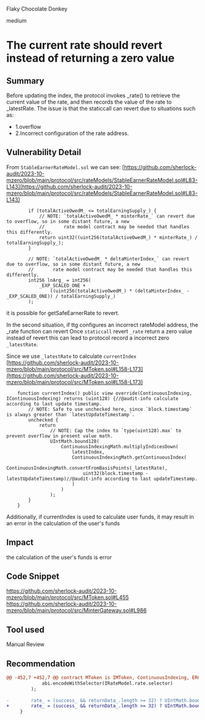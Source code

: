Flaky Chocolate Donkey

medium

# The current rate should revert instead of returning a zero value

## Summary
Before updating the index, the protocol invokes _rate() to retrieve the current value of the rate, and then records the value of the rate to _latestRate. The issue is that the staticcall can revert due to situations such as:
- 1.overflow
- 2.Incorrect configuration of the rate address.

## Vulnerability Detail
From `StableEarnerRateModel.sol` we can see:
[https://github.com/sherlock-audit/2023-10-mzero/blob/main/protocol/src/rateModels/StableEarnerRateModel.sol#L83-L143](https://github.com/sherlock-audit/2023-10-mzero/blob/main/protocol/src/rateModels/StableEarnerRateModel.sol#L83-L143)
```solidity
        if (totalActiveOwedM_ <= totalEarningSupply_) {
            // NOTE: `totalActiveOwedM_ * minterRate_` can revert due to overflow, so in some distant future, a new
            //       rate model contract may be needed that handles this differently.
            return uint32((uint256(totalActiveOwedM_) * minterRate_) / totalEarningSupply_);
        }

        // NOTE: `totalActiveOwedM_ * deltaMinterIndex_` can revert due to overflow, so in some distant future, a new
        //       rate model contract may be needed that handles this differently.
        int256 lnArg_ = int256(
            _EXP_SCALED_ONE +
                ((uint256(totalActiveOwedM_) * (deltaMinterIndex_ - _EXP_SCALED_ONE)) / totalEarningSupply_)
        );
```
it is possible for getSafeEarnerRate to revert. 

In the second situation, if ttg configures an incorrect rateModel address, the _rate function can revert
Once `staticcall` revert `_rate` return a zero value instead of revert this can lead to protocol record a incorrect zero `_latestRate`.

Since we use `_latestRate` to calculate `currentIndex`
[https://github.com/sherlock-audit/2023-10-mzero/blob/main/protocol/src/MToken.sol#L158-L173](https://github.com/sherlock-audit/2023-10-mzero/blob/main/protocol/src/MToken.sol#L158-L173)
```solidity
    function currentIndex() public view override(ContinuousIndexing, IContinuousIndexing) returns (uint128) {//@audit-info calculate according to last update timestamp.
        // NOTE: Safe to use unchecked here, since `block.timestamp` is always greater than `latestUpdateTimestamp`.
        unchecked {
            return
                // NOTE: Cap the index to `type(uint128).max` to prevent overflow in present value math.
                UIntMath.bound128(
                    ContinuousIndexingMath.multiplyIndicesDown(
                        latestIndex,
                        ContinuousIndexingMath.getContinuousIndex(
                            ContinuousIndexingMath.convertFromBasisPoints(_latestRate),
                            uint32(block.timestamp - latestUpdateTimestamp)//@audit-info according to last updateTimestamp.
                        )
                    )
                );
        }
    }
```
Additionally, if currentIndex is used to calculate user funds, it may result in an error in the calculation of the user's funds
## Impact
the calculation of the user's funds is error

## Code Snippet
https://github.com/sherlock-audit/2023-10-mzero/blob/main/protocol/src/MToken.sol#L455
https://github.com/sherlock-audit/2023-10-mzero/blob/main/protocol/src/MinterGateway.sol#L986
## Tool used

Manual Review

## Recommendation
```diff
@@ -452,7 +452,7 @@ contract MToken is IMToken, ContinuousIndexing, ERC20Extended {
             abi.encodeWithSelector(IRateModel.rate.selector)
         );
 
-        rate_ = (success_ && returnData_.length >= 32) ? UIntMath.bound32(abi.decode(returnData_, (uint256))) : 0;
+        rate_ = (success_ && returnData_.length >= 32) ? UIntMath.bound32(abi.decode(returnData_, (uint256))) : revert IncorrectRate(); 
     }
```